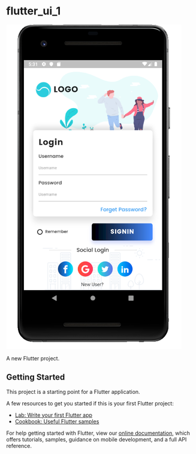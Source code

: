 # flutter_ui_1

![스크린샷](https://github.com/starziki/flutter_ui_1/blob/master/%EC%8A%A4%ED%81%AC%EB%A6%B0%EC%83%B7,%202019-07-26%2017-31-51.png?raw=true)

A new Flutter project.

## Getting Started

This project is a starting point for a Flutter application.

A few resources to get you started if this is your first Flutter project:

- [Lab: Write your first Flutter app](https://flutter.dev/docs/get-started/codelab)
- [Cookbook: Useful Flutter samples](https://flutter.dev/docs/cookbook)

For help getting started with Flutter, view our 
[online documentation](https://flutter.dev/docs), which offers tutorials, 
samples, guidance on mobile development, and a full API reference.
